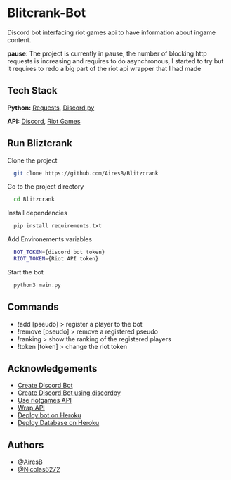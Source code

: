 
# Blitcrank-Bot

Discord bot interfacing riot games api to have information about ingame content.

 **pause**: The project is currently in pause, the number of blocking http requests is increasing and requires to do asynchronous, I started to try but it requires to redo a big part of the riot api wrapper that I had made



## Tech Stack

**Python:** [Requests](https://docs.python-requests.org/en/latest/), [Discord.py](https://discordpy.readthedocs.io/en/stable/)

**API:** [Discord](https://discord.com/developers/docs/intro), [Riot Games](https://developer.riotgames.com/apis)


## Run Bliztcrank

Clone the project

```bash
  git clone https://github.com/AiresB/Blitzcrank
```

Go to the project directory

```bash
  cd Blitzcrank
```

Install dependencies

```bash
  pip install requirements.txt
```

Add Environements variables

```bash
  BOT_TOKEN={discord bot token}
  RIOT_TOKEN={Riot API token}
```

Start the bot

```bash
  python3 main.py
```


## Commands

- !add [pseudo] > register a player to the bot
- !remove [pseudo] > remove a registered pseudo
- !ranking  > show the ranking of the registered players
- !token [token] > change the riot token


## Acknowledgements

 - [Create Discord Bot](https://discord.com/developers/docs/intro)
 - [Create Discord Bot using discordpy](https://discordpy.readthedocs.io/en/stable/)
 - [Use riotgames API](https://developer.riotgames.com/apis)
 - [Wrap API](https://github.com/AiresB/Blitzcrank/tree/main/src/back/riot_api_wrp)
 - [Deploy bot on Heroku](https://devcenter.heroku.com/categories/reference)
 - [Deploy Database on Heroku](https://devcenter.heroku.com/categories/reference)


## Authors

- [@AiresB](https://github.com/AiresB)
- [@Nicolas6272](https://github.com/Nicolas6272)

